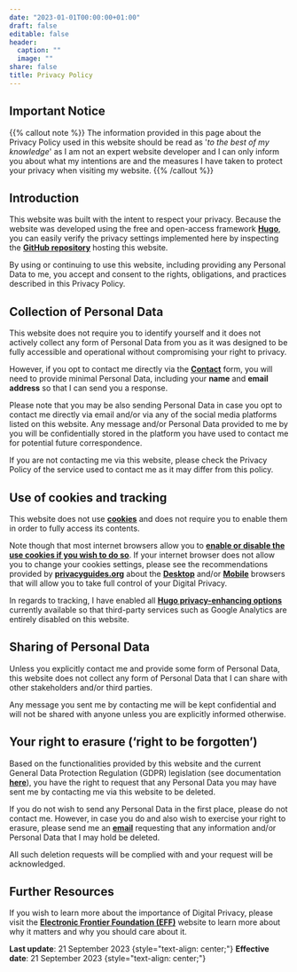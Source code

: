 ```yaml
---
date: "2023-01-01T00:00:00+01:00"
draft: false
editable: false
header:
  caption: ""
  image: ""
share: false
title: Privacy Policy
---
```


## **Important Notice**
{{% callout note %}}
The information provided in this page about the Privacy Policy used in this website should be read as '_to the best of my knowledge_' as I am not an expert website developer and I can only inform you about what my intentions are and the measures I have taken to protect your privacy when visiting my website.
{{% /callout %}}

## **Introduction**
This website was built with the intent to respect your privacy. Because the website was developed using the free and open-access framework **[Hugo](https://gohugo.io/)**, you can easily verify the privacy settings implemented here by inspecting the **[GitHub repository](https://github.com/halleypontes/academic_website)** hosting this website.

By using or continuing to use this website, including providing any Personal Data to me, you accept and consent to the rights, obligations, and practices described in this Privacy Policy.

## **Collection of Personal Data**
This website does not require you to identify yourself and it does not actively collect any form of Personal Data from you as it was designed to be fully accessible and operational without compromising your right to privacy. 

However, if you opt to contact me directly via the **[Contact](https://www.halleypontes.com/#contact)** form, you will need to provide minimal Personal Data, including your **name** and **email address** so that I can send you a response.

Please note that you may be also sending Personal Data in case you opt to contact me directly via email and/or via any of the social media platforms listed on this website. Any message and/or Personal Data provided to me by you will be confidentially stored in the platform you have used to contact me for potential future correspondence.

If you are not contacting me via this website, please check the Privacy Policy of the service used to contact me as it may differ from this policy.

## **Use of cookies and tracking**
This website does not use **[cookies](https://www.cookiesandyou.com/)** and does not require you to enable them in order to fully access its contents.

Note though that most internet browsers allow you to **[enable or disable the use cookies if you wish to do so](https://www.cookiesandyou.com/disable-cookies)**. If your internet browser does not allow you to change your cookies settings, please see the recommendations provided by **[privacyguides.org](https://www.privacyguides.org/)** about the **[Desktop](https://www.privacyguides.org/desktop-browsers/)** and/or **[Mobile](https://www.privacyguides.org/mobile-browsers/)** browsers that will allow you to take full control of your Digital Privacy.

In regards to tracking, I have enabled all **[Hugo privacy-enhancing options](https://gohugo.io/about/hugo-and-gdpr/#all-privacy-settings)** currently available so that third-party services such as Google Analytics are entirely disabled on this website.

## **Sharing of Personal Data**
Unless you explicitly contact me and provide some form of Personal Data, this website does not collect any form of Personal Data that I can share with other stakeholders and/or third parties.

Any message you sent me by contacting me will be kept confidential and will not be shared with anyone unless you are explicitly informed otherwise.

## **Your right to erasure (‘right to be forgotten’)**
Based on the functionalities provided by this website and the current General Data Protection Regulation  (GDPR) legislation (see documentation **[here](https://gdpr-info.eu/art-17-gdpr/)**), you have the right to request that any Personal Data you may have sent me by contacting me via this website to be deleted.

If you do not wish to send any Personal Data in the first place, please do not contact me. However, in case you do and also wish to exercise your right to erasure, please send me an **[email](mailto:contactme@halleypontes.com)** requesting that any information and/or Personal Data that I may hold be deleted.

All such deletion requests will be complied with and your request will be acknowledged.

## **Further Resources**
If you wish to learn more about the importance of Digital Privacy, please visit the **[Electronic Frontier Foundation (EFF)](https://www.eff.org/issues/privacy)** website to learn more about why it matters and why you should care about it.

**Last update**: 21 September 2023
{style="text-align: center;"}
**Effective date**: 21 September 2023
{style="text-align: center;"}